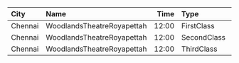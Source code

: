 | City    | Name                       |  Time | Type        | Price | Capacity | Booked |
| :------ | :------------------------- | ----: | :---------- | ----: | -------: | -----: |
| Chennai | WoodlandsTheatreRoyapettah | 12:00 | FirstClass  |  100₹ |      221 |    187 |
| Chennai | WoodlandsTheatreRoyapettah | 12:00 | SecondClass |   80₹ |      187 |    187 |
| Chennai | WoodlandsTheatreRoyapettah | 12:00 | ThirdClass  |   60₹ |       51 |     51 |